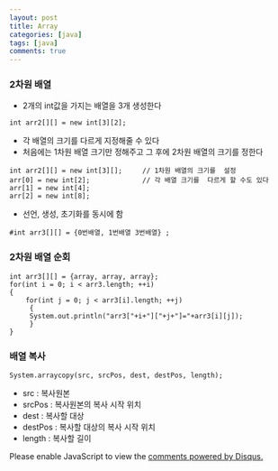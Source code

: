 ```yaml
---
layout: post
title: Array
categories: [java]
tags: [java]
comments: true
---
```


### 2차원 배열

- 2개의 int값을 가지는 배열을 3개 생성한다

~~~
int arr2[][] = new int[3][2];
~~~

- 각 배열의 크기를 다르게 지정해줄 수 있다
- 처음에는 1차원 배열 크기만 정해주고 그 후에 2차원 배열의 크기를 정한다

~~~
int arr2[][] = new int[3][];     // 1차원 배열의 크기를  설정
arr[0] = new int[2];             // 각 배열 크기를  다르게 할 수도 있다          
arr[1] = new int[4];
arr[2] = new int[8];
~~~

- 선언, 생성, 초기화를 동시에 함
~~~
#int arr3[][] = {0번배열, 1번배열 3번배열} ;
~~~

### 2차원 배열 순회

~~~
int arr3[][] = {array, array, array};
for(int i = 0; i < arr3.length; ++i)
{
    for(int j = 0; j < arr3[i].length; ++j)
     {
     System.out.println("arr3["+i+"]["+j+"]="+arr3[i][j]);
     }
}
~~~

### 배열 복사

~~~
System.arraycopy(src, srcPos, dest, destPos, length);
~~~
- src : 복사원본
- srcPos : 복사원본의  복사 시작 위치
- dest : 복사할 대상
- destPos : 복사할 대상의 복사 시작 위치
- length : 복사할 길이

<div id="disqus_thread"></div>
<script>

/**
*  RECOMMENDED CONFIGURATION VARIABLES: EDIT AND UNCOMMENT THE SECTION BELOW TO INSERT DYNAMIC VALUES FROM YOUR PLATFORM OR CMS.
*  LEARN WHY DEFINING THESE VARIABLES IS IMPORTANT: https://disqus.com/admin/universalcode/#configuration-variables*/
/*
var disqus_config = function () {
this.page.url = PAGE_URL;  // Replace PAGE_URL with your page's canonical URL variable
this.page.identifier = PAGE_IDENTIFIER; // Replace PAGE_IDENTIFIER with your page's unique identifier variable
};
*/
(function() { // DON'T EDIT BELOW THIS LINE
var d = document, s = d.createElement('script');
s.src = 'https://parkwonhui.disqus.com/embed.js';
s.setAttribute('data-timestamp', +new Date());
(d.head || d.body).appendChild(s);
})();
</script>
<noscript>Please enable JavaScript to view the <a href="https://disqus.com/?ref_noscript">comments powered by Disqus.</a></noscript>
                            